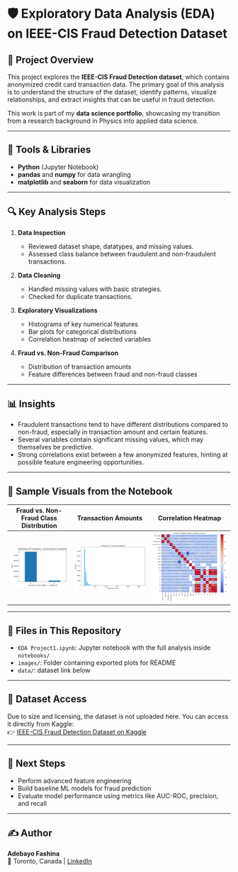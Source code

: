 # 🛡️ Exploratory Data Analysis (EDA) on IEEE-CIS Fraud Detection Dataset

## 📌 Project Overview
This project explores the **IEEE-CIS Fraud Detection dataset**, which contains anonymized credit card transaction data. The primary goal of this analysis is to understand the structure of the dataset, identify patterns, visualize relationships, and extract insights that can be useful in fraud detection.

This work is part of my **data science portfolio**, showcasing my transition from a research background in Physics into applied data science.

---

## 🧰 Tools & Libraries
- **Python** (Jupyter Notebook)
- **pandas** and **numpy** for data wrangling
- **matplotlib** and **seaborn** for data visualization

---

## 🔍 Key Analysis Steps
1. **Data Inspection**
   - Reviewed dataset shape, datatypes, and missing values.
   - Assessed class balance between fraudulent and non-fraudulent transactions.

2. **Data Cleaning**
   - Handled missing values with basic strategies.
   - Checked for duplicate transactions.

3. **Exploratory Visualizations**
   - Histograms of key numerical features
   - Bar plots for categorical distributions
   - Correlation heatmap of selected variables

4. **Fraud vs. Non-Fraud Comparison**
   - Distribution of transaction amounts
   - Feature differences between fraud and non-fraud classes

---

## 📊 Insights
- Fraudulent transactions tend to have different distributions compared to non-fraud, especially in transaction amount and certain features.
- Several variables contain significant missing values, which may themselves be predictive.
- Strong correlations exist between a few anonymized features, hinting at possible feature engineering opportunities.

---

## 📸 Sample Visuals from the Notebook

| Fraud vs. Non-Fraud Class Distribution | Transaction Amounts | Correlation Heatmap |
|----------------------------------------|---------------------|---------------------|
| ![Fraud Distribution](images/fraud_distribution.png) | ![Transaction Amount](images/transaction_amount_distribution.png) | ![Heatmap](images/heatmap.png) |

---

## 📁 Files in This Repository
- `EDA Project1.ipynb`: Jupyter notebook with the full analysis inside `notebooks/`
- `images/`: Folder containing exported plots for README
- `data/`: dataset link below

---

## 📂 Dataset Access
Due to size and licensing, the dataset is not uploaded here. You can access it directly from Kaggle:  
👉 [IEEE-CIS Fraud Detection Dataset on Kaggle](https://www.kaggle.com/c/ieee-fraud-detection)

---

## 🚀 Next Steps
- Perform advanced feature engineering
- Build baseline ML models for fraud prediction
- Evaluate model performance using metrics like AUC-ROC, precision, and recall

---

## ✍️ Author
**Adebayo Fashina**  
📍 Toronto, Canada | [LinkedIn](https://www.linkedin.com/in/your-link-here)
